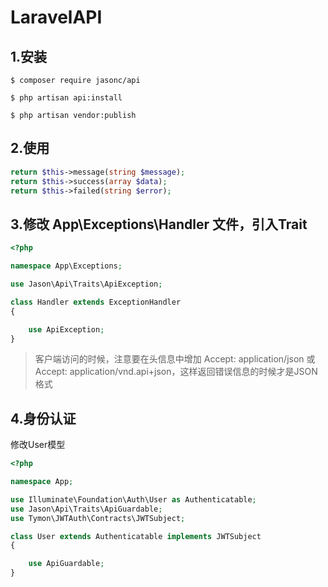 # LaravelAPI

## 1.安装
```shell script
$ composer require jasonc/api

$ php artisan api:install

$ php artisan vendor:publish
```

## 2.使用

```php
return $this->message(string $message);
return $this->success(array $data);
return $this->failed(string $error);
```

## 3.修改 App\Exceptions\Handler 文件，引入Trait
```php
<?php

namespace App\Exceptions;

use Jason\Api\Traits\ApiException;

class Handler extends ExceptionHandler
{

    use ApiException;
}
```
> 客户端访问的时候，注意要在头信息中增加 Accept: application/json 或 Accept: application/vnd.api+json，这样返回错误信息的时候才是JSON格式
## 4.身份认证

修改User模型

```php
<?php

namespace App;

use Illuminate\Foundation\Auth\User as Authenticatable;
use Jason\Api\Traits\ApiGuardable;
use Tymon\JWTAuth\Contracts\JWTSubject;

class User extends Authenticatable implements JWTSubject 
{

    use ApiGuardable;
}




```
